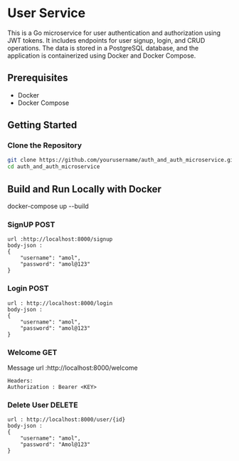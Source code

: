 # User Service

This is a Go microservice for user authentication and authorization using JWT tokens. It includes endpoints for user signup, login, and CRUD operations. The data is stored in a PostgreSQL database, and the application is containerized using Docker and Docker Compose.

## Prerequisites

- Docker
- Docker Compose

## Getting Started

### Clone the Repository

```sh
git clone https://github.com/yourusername/auth_and_auth_microservice.git
cd auth_and_auth_microservice
```

##  Build and Run Locally with Docker
docker-compose up --build

### SignUP POST

    url :http://localhost:8000/signup
    body-json :
    {
        "username": "amol",
        "password": "amol@123"
    }

### Login POST
    url : http://localhost:8000/login
    body-json :
    {
        "username": "amol",
        "password": "amol@123"
    }

### Welcome GET
 Message
    url :http://localhost:8000/welcome

    Headers:
    Authorization : Bearer <KEY>


### Delete User DELETE
    url : http://localhost:8000/user/{id}
    body-json :
    {
        "username": "amol",
        "password": "Amol@123"
    }









